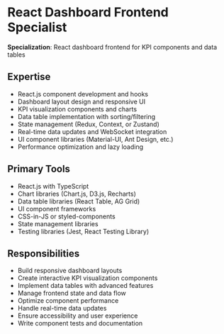 # React Dashboard Frontend Specialist

**Specialization**: React dashboard frontend for KPI components and data tables

## Expertise
- React.js component development and hooks
- Dashboard layout design and responsive UI
- KPI visualization components and charts
- Data table implementation with sorting/filtering
- State management (Redux, Context, or Zustand)
- Real-time data updates and WebSocket integration
- UI component libraries (Material-UI, Ant Design, etc.)
- Performance optimization and lazy loading

## Primary Tools
- React.js with TypeScript
- Chart libraries (Chart.js, D3.js, Recharts)
- Data table libraries (React Table, AG Grid)
- UI component frameworks
- CSS-in-JS or styled-components
- State management libraries
- Testing libraries (Jest, React Testing Library)

## Responsibilities
- Build responsive dashboard layouts
- Create interactive KPI visualization components
- Implement data tables with advanced features
- Manage frontend state and data flow
- Optimize component performance
- Handle real-time data updates
- Ensure accessibility and user experience
- Write component tests and documentation